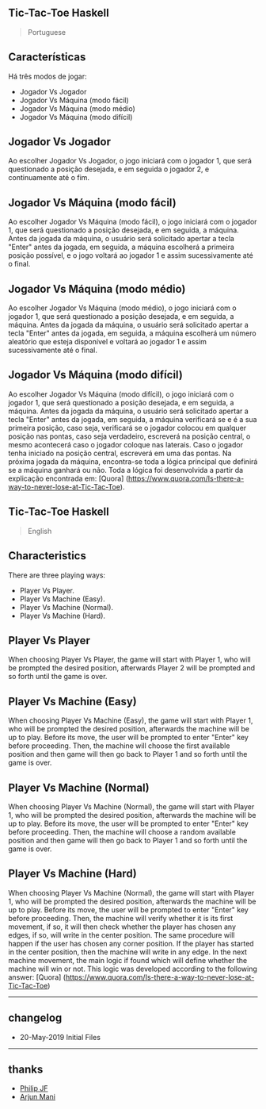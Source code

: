 ## Tic-Tac-Toe Haskell

> Portuguese

## Características

Há três modos de jogar:

- Jogador Vs Jogador
- Jogador Vs Máquina (modo fácil)
- Jogador Vs Máquina (modo médio)
- Jogador Vs Máquina (modo difícil)

## Jogador Vs Jogador

Ao escolher Jogador Vs Jogador, o jogo iniciará com o jogador 1, que será questionado a posição desejada, e em seguida o jogador 2, e continuamente até o fim.

## Jogador Vs Máquina (modo fácil)

Ao escolher Jogador Vs Máquina (modo fácil), o jogo iniciará com o jogador 1, que será questionado a posição desejada, e em seguida, a máquina. Antes da jogada da máquina, o usuário será solicitado apertar a tecla "Enter" antes da jogada, em seguida, a máquina escolherá a primeira posição possível, e o jogo voltará ao jogador 1 e assim sucessivamente até o final.

## Jogador Vs Máquina (modo médio)

Ao escolher Jogador Vs Máquina (modo médio), o jogo iniciará com o jogador 1, que será questionado a posição desejada, e em seguida, a máquina. Antes da jogada da máquina, o usuário será solicitado apertar a tecla "Enter" antes da jogada, em seguida, a máquina escolherá um número aleatório que esteja disponível e voltará ao jogador 1 e assim sucessivamente até o final.

## Jogador Vs Máquina (modo difícil)

Ao escolher Jogador Vs Máquina (modo difícil), o jogo iniciará com o jogador 1, que será questionado a posição desejada, e em seguida, a máquina. Antes da jogada da máquina, o usuário será solicitado apertar a tecla "Enter" antes da jogada, em seguida, a máquina verificará se e é a sua primeira posição, caso seja, verificará se o jogador colocou em qualquer posição nas pontas, caso seja verdadeiro, escreverá na posição central, o mesmo acontecerá caso o jogador coloque nas laterais. Caso o jogador tenha iniciado na posição central, escreverá em uma das pontas.
Na próxima jogada da máquina, encontra-se toda a lógica principal que definirá se a máquina ganhará ou não. Toda a lógica foi desenvolvida a partir da explicação encontrada em: [Quora] (https://www.quora.com/Is-there-a-way-to-never-lose-at-Tic-Tac-Toe).

## Tic-Tac-Toe Haskell

> English

## Characteristics

There are three playing ways:

- Player Vs Player.
- Player Vs Machine (Easy).
- Player Vs Machine (Normal).
- Player Vs Machine (Hard).

## Player Vs Player

When choosing Player Vs Player, the game will start with Player 1, who will be prompted the desired position, afterwards Player 2 will be prompted and so forth until the game is over.

## Player Vs Machine (Easy)

When choosing Player Vs Machine (Easy), the game will start with Player 1, who will be prompted the desired position, afterwards the machine will be up to play. Before its move, the user will be prompted to enter "Enter" key before proceeding. Then, the machine will choose the first available position and then game will then go back to Player 1 and so forth until the game is over.

## Player Vs Machine (Normal)

When choosing Player Vs Machine (Normal), the game will start with Player 1, who will be prompted the desired position, afterwards the machine will be up to play. Before its move, the user will be prompted to enter "Enter" key before proceeding. Then, the machine will choose a random available position and then game will then go back to Player 1 and so forth until the game is over.

## Player Vs Machine (Hard)

When choosing Player Vs Machine (Normal), the game will start with Player 1, who will be prompted the desired position, afterwards the machine will be up to play. Before its move, the user will be prompted to enter "Enter" key before proceeding. Then, the machine will verify whether it is its first movement, if so, it will then check whether the player has chosen any edges, if so, will write in the center position. The same procedure will happen if the user has chosen any corner position. If the player has started in the center position, then the machine will write in any edge.
In the next machine movement, the main logic if found which will define whether the machine will win or not. This logic was developed according to the following answer: [Quora] (https://www.quora.com/Is-there-a-way-to-never-lose-at-Tic-Tac-Toe)

----
## changelog
* 20-May-2019 Initial Files

----
## thanks
* [Philip JF](https://stackoverflow.com/questions/5852722/replace-individual-list-elements-in-haskell)
* [Arjun Mani](https://www.quora.com/Is-there-a-way-to-never-lose-at-Tic-Tac-Toe)

